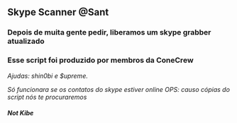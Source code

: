 ## Skype Scanner @Sant

### Depois de muita gente pedir, liberamos um skype grabber atualizado

### Esse script foi produzido por membros da ConeCrew

_Ajudas: shin0bi e $upreme._

_Só funcionara se os contatos do skype estiver online_
_OPS: causo cópias do script nós te procuraremos_

##### Not Kibe
